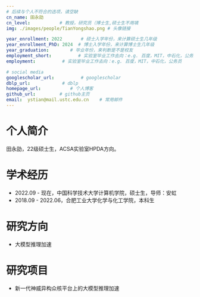 ```yaml
---
# 后续与个人不符合的选项，请空缺
cn_name: 田永劭
cn_level:           # 教授，研究员（博士生,硕士生不用填
img: ./images/people/TianYongshao.png # 头像链接

year_enrollment: 2022       # 硕士入学年份，来计算硕士生几年级
year_enrollment_PhD: 2024  # 博士入学年份，来计算博士生几年级
year_graduation:        # 毕业年份，来判断是不是校友
employment_short:          # 实验室毕业工作去向：e.g. 百度，MIT，中石化，公务员
employment:          # 实验室毕业工作去向：e.g. 百度，MIT，中石化，公务员

# social media
googlescholar_url:          # googlescholar
dblp_url:            # dblp
homepage_url:           # 个人博客
github_url:         # github主页
email:  ystian@mail.ustc.edu.cn    # 常用邮件
---
```


# 个人简介

田永劭，22级硕士生，ACSA实验室HPDA方向。

# 学术经历

* 2022.09 - 现在，中国科学技术大学计算机学院，硕士生，导师：安虹
* 2018.09 - 2022.06，合肥工业大学化学与化工学院，本科生

# 研究方向

* 大模型推理加速

# 研究项目

* 新一代神威异构众核平台上的大模型推理加速